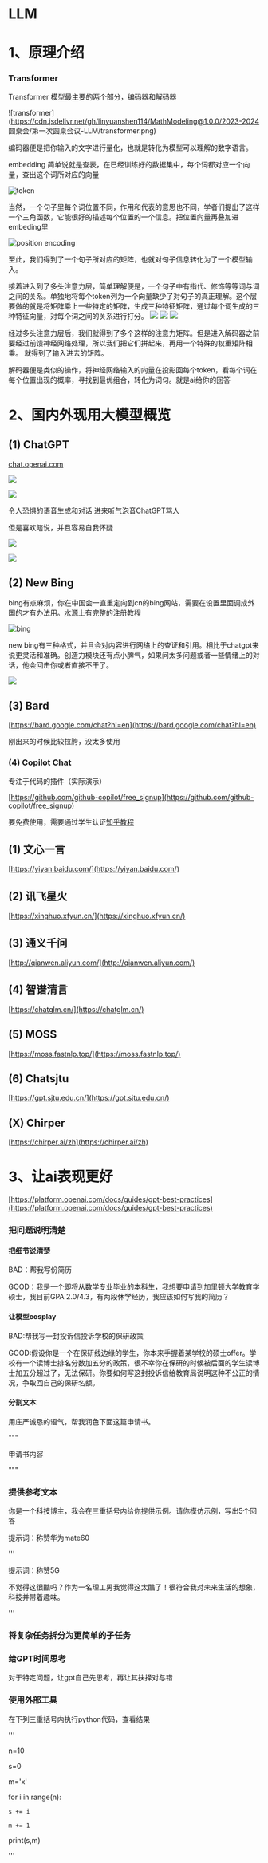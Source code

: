 # LLM

# 1、原理介绍

### Transformer

Transformer 模型最主要的两个部分，编码器和解码器

![transformer](https://cdn.jsdelivr.net/gh/linyuanshen114/MathModeling@1.0.0/2023-2024 圆桌会/第一次圆桌会议-LLM/transformer.png)

编码器便是把你输入的文字进行量化，也就是转化为模型可以理解的数字语言。

embedding 简单说就是查表，在已经训练好的数据集中，每个词都对应一个向量，查出这个词所对应的向量

![token](token.png)

当然，一个句子里每个词位置不同，作用和代表的意思也不同，学者们提出了这样一个三角函数，它能很好的描述每个位置的一个信息。把位置向量再叠加进embeding里

![position encoding](position.png)

至此，我们得到了一个句子所对应的矩阵，也就对句子信息转化为了一个模型输入。

接着进入到了多头注意力层，简单理解便是，一个句子中有指代、修饰等等词与词之间的关系。单独地将每个token列为一个向量缺少了对句子的真正理解。这个层要做的就是将矩阵乘上一些特定的矩阵，生成三种特征矩阵，通过每个词生成的三种特征向量，对每个词之间的关系进行打分。
![](qkv.png)
![](thinking.jpg)
![](it.jpg)

经过多头注意力层后，我们就得到了多个这样的注意力矩阵。但是进入解码器之前要经过前馈神经网络处理，所以我们把它们拼起来，再用一个特殊的权重矩阵相乘。
就得到了输入进去的矩阵。

解码器便是类似的操作，将神经网络输入的向量在投影回每个token，看每个词在每个位置出现的概率，寻找到最优组合，转化为词句。就是ai给你的回答

# 2、国内外现用大模型概览

##  (1) ChatGPT

[chat.openai.com](chat.openai.com)

![](chatgpt_1.png)

![](chatpgt_2.png)

令人恐惧的语音生成和对话
[进来听气泡音ChatGPT骂人](https://www.bilibili.com/video/BV1dF41117oD/?spm_id_from=333.788.recommend_more_video.1&vd_source=a4ae0a3422ed0fc5f6330eca2de41249)

但是喜欢瞎说，并且容易自我怀疑

![](chatgpt_3.png)

![](chatgpt_4.png)

##  (2) New Bing

bing有点麻烦，你在中国会一直重定向到cn的bing网站，需要在设置里面调成外国的才有办法用。[水源](https://shuiyuan.sjtu.edu.cn/t/topic/141984)上有完整的注册教程


![bing](bing_1.png)

new bing有三种格式，并且会对内容进行网络上的查证和引用。相比于chatgpt来说更灵活和准确。创造力模块还有点小脾气，如果问太多问题或者一些情绪上的对话，他会回击你或者直接不干了。

![](bing_2.png)

##  (3) Bard

[https://bard.google.com/chat?hl=en](https://bard.google.com/chat?hl=en)

刚出来的时候比较拉胯，没太多使用

### (4) Copilot Chat

专注于代码的插件（实际演示）

[https://github.com/github-copilot/free_signup](https://github.com/github-copilot/free_signup)

要免费使用，需要通过学生认证[知乎教程](https://zhuanlan.zhihu.com/p/617001126)



##  (1) 文心一言

[https://yiyan.baidu.com/](https://yiyan.baidu.com/)

##  (2) 讯飞星火

[https://xinghuo.xfyun.cn/](https://xinghuo.xfyun.cn/)

##  (3) 通义千问

[http://qianwen.aliyun.com/](http://qianwen.aliyun.com/)

##  (4) 智谱清言

[https://chatglm.cn/](https://chatglm.cn/)

##  (5) MOSS

[https://moss.fastnlp.top/](https://moss.fastnlp.top/)

##  (6) Chatsjtu

[https://gpt.sjtu.edu.cn/](https://gpt.sjtu.edu.cn/)

## (X) Chirper

[https://chirper.ai/zh](https://chirper.ai/zh)

# 3、让ai表现更好

[https://platform.openai.com/docs/guides/gpt-best-practices](https://platform.openai.com/docs/guides/gpt-best-practices)

### 把问题说明清楚

#### 把细节说清楚

BAD：帮我写份简历

GOOD：我是一个即将从数学专业毕业的本科生，我想要申请到加里顿大学教育学硕士，我目前GPA 2.0/4.3，有两段休学经历，我应该如何写我的简历？

#### 让模型cosplay

BAD:帮我写一封投诉信投诉学校的保研政策

GOOD:假设你是一个在保研线边缘的学生，你本来手握着某学校的硕士offer。学校有一个读博士排名分数加五分的政策，很不幸你在保研的时候被后面的学生读博士加五分超过了，无法保研。你要如何写这封投诉信给教育局说明这种不公正的情况，争取回自己的保研名额。

#### 分割文本



用庄严诚恳的语气，帮我润色下面这篇申请书。


""" 

申请书内容

 """

### 提供参考文本

你是一个科技博主，我会在三重括号内给你提供示例。请你模仿示例，写出5个回答

提示词：称赞华为mate60

'''

提示词：称赞5G

不觉得这很酷吗？作为一名理工男我觉得这太酷了！很符合我对未来生活的想象，科技并带着趣味。

'''

### 将复杂任务拆分为更简单的子任务

### 给GPT时间思考

对于特定问题，让gpt自己先思考，再让其抉择对与错

### 使用外部工具


在下列三重括号内执行python代码，查看结果

'''

n=10

s=0

m='x'

for i in range(n):

    s += i

    m += 1

print(s,m)

'''

### 
